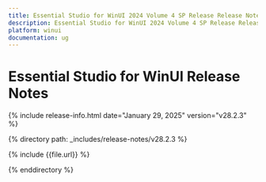 ```yaml
---
title: Essential Studio for WinUI 2024 Volume 4 SP Release Release Notes  
description: Essential Studio for WinUI 2024 Volume 4 SP Release Release Notes  
platform: winui
documentation: ug
---
```


# Essential Studio for WinUI  Release Notes  

{% include release-info.html date="January 29, 2025"  version="v28.2.3" %} 

{% directory path: _includes/release-notes/v28.2.3 %}

{% include {{file.url}} %}

{% enddirectory %}